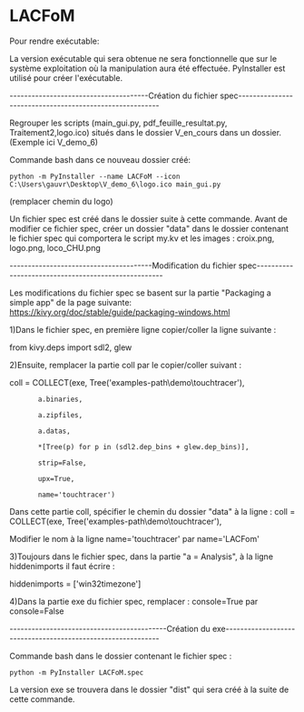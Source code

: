 # LACFoM

Pour rendre exécutable:

La version exécutable qui sera obtenue ne sera fonctionnelle que sur le système exploitation où la manipulation aura été effectuée.
PyInstaller est utilisé pour créer l'exécutable.

--------------------------------------Création du fichier spec--------------------------------------------------------

Regrouper les scripts (main_gui.py, pdf_feuille_resultat.py, Traitement2,logo.ico) situés dans le dossier V_en_cours dans un dossier. (Exemple ici V_demo_6)

Commande bash dans ce nouveau dossier créé:

    python -m PyInstaller --name LACFoM --icon C:\Users\gauvr\Desktop\V_demo_6\logo.ico main_gui.py

(remplacer chemin du logo)

Un fichier spec est créé dans le dossier suite à cette commande. Avant de modifier ce fichier spec, créer un dossier "data" dans le dossier contenant le fichier spec qui comportera le script my.kv et les images : croix.png, logo.png, loco_CHU.png

---------------------------------------Modification du fichier spec----------------------------------------------------

Les modifications du fichier spec se basent sur la partie "Packaging a simple app" de la page suivante: https://kivy.org/doc/stable/guide/packaging-windows.html

1)Dans le fichier spec, en première ligne copier/coller la ligne suivante :

from kivy.deps import sdl2, glew

2)Ensuite, remplacer la partie coll par le copier/coller suivant :

coll = COLLECT(exe, Tree('examples-path\demo\touchtracer\'),

           a.binaries,
           
           a.zipfiles,
           
           a.datas,
           
           *[Tree(p) for p in (sdl2.dep_bins + glew.dep_bins)],
           
           strip=False,
           
           upx=True,
           
           name='touchtracer')

Dans cette partie coll, spécifier le chemin du dossier "data" à la ligne : coll = COLLECT(exe, Tree('examples-path\demo\touchtracer\'),

Modifier le nom à la ligne name='touchtracer' par name='LACFom'

3)Toujours dans le fichier spec, dans la partie "a = Analysis", à la ligne hiddenimports il faut écrire :

hiddenimports = ['win32timezone']

4)Dans la partie exe du fichier spec, remplacer : console=True par console=False

-------------------------------------------Création du exe------------------------------------------------------------

Commande bash dans le dossier contenant le fichier spec :

    python -m PyInstaller LACFoM.spec

La version exe se trouvera dans le dossier "dist" qui sera créé à la suite de cette commande.

